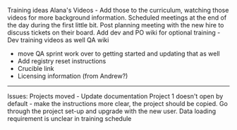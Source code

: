 Training ideas
Alana's Videos - Add those to the curriculum, watching those videos for more background information.
Scheduled meetings at the end of the day during the first little bit. Post planning meeting with the new hire to discuss tickets on their board.
Add dev and PO wiki for optional training - Dev training videos as well
QA wiki
- move QA sprint work over to getting started and updating that as well
- Add registry reset instructions
- Crucible link
- Licensing information (from Andrew?)

---
Issues:
Projects moved - Update documentation
Project 1 doesn't open by default - make the instructions more clear, the project should be copied.
Go through the project set-up and upgrade with the new user.
Data loading requirement is unclear in training schedule

